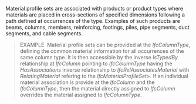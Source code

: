 Material profile sets are associated with products or product types where materials are placed in cross-sections of specified dimensions following a path defined at occurrences of the type. Examples of such products are beams, columns, members, reinforcing, footings, piles, pipe segments, duct segments, and cable segments.

> EXAMPLE&nbsp; Material profile sets can be provided at the _IfcColumnType_, defining the common material information for all occurrences of the same column type. It is then accessible by the inverse _IsTypedBy_ relationship at _IfcColumn_ pointing to _IfcColumnType_ having the _HasAssociations_ inverse relationship to _IfcRelAssociatesMaterial_ with _RelatingMaterial_ refering to the _IfcMaterialProfileSet_>. If an individual material association is provide at the _IfcColumn_ and the _IfcColumnType_, then the material directly assigned to _IfcColumn_ overrides the material assigned to _IfcColumnType_.

